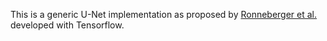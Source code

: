 This is a generic U-Net implementation as proposed by [Ronneberger et al.](https://arxiv.org/pdf/1505.04597.pdf) developed with Tensorflow. 
